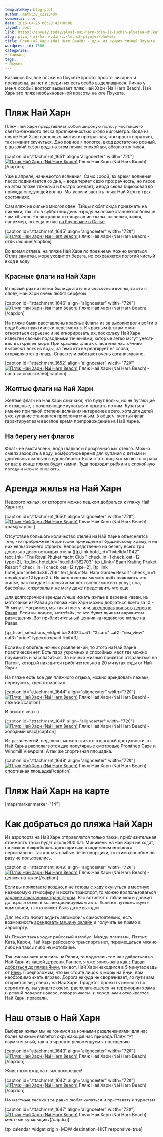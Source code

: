 ```yaml
---
templateKey: blog-post
author: matv33v_c21184dv
comments: true
date: 2016-04-26 06:28:43+00:00
layout: post
link: https://anyway.today/plyaj-nai-harn-odin-iz-luchih-plyajea-phuketa/
slug: plyaj-nai-harn-odin-iz-luchih-plyajea-phuketa
title: Пляж Най Харн (Nai Harn Beach) - один из лучших пляжей Пхукета
wordpress_id: 1586
categories:
- Таиланд
tags:
- Пхукет
---
```


Казалось бы, все пляжи на Пхукете просто  просто шикарны и прекрасны, ан нет и среди них есть особо выделившиеся. Лично у меня, особый восторг вызывает пляж Най Харн (Nai Harn Beach). Най Харн это пляж необыкновенной красоты на юге Пхукета.




<!-- more -->





# Пляж Най Харн




Пляж Най Харн представляет собой широкую полосу чистейшего светло-бежевого песка протяженностью около километра.  Вода на пляже Най Харн настолько чистая и прозрачная, что просто поражает, так и манит окунуться. Дно ровное и пологое, вход достаточно ровный, в высокий сезон вода на этом пляже спокойная, абсолютно тихая.




[caption id="attachment_1651" align="aligncenter" width="720"][![Пляж Най Харн (Nai Harn Beach)](https://anyway.today/wp-content/uploads/2016/04/IMG_1826.jpg)](https://anyway.today/wp-content/uploads/2016/04/IMG_1826.jpg) Пляж Най Харн (Nai Harn Beach)[/caption]


Уже в апреле, начинаются волнения. Само собой, во время волнения песок поднимается со дна, и вода теряет свою прозрачность, но песок  на этом пляже тяжелый и быстро оседает, и вода снова бирюзовая до прихода следующей волны. Мы успели застать пляж Най Харн в трех состояниях.




Сам пляж не сильно многолюден. Тайцы любят сюда приезжать на пикники, так что в субботний день народу на пляже становится больше чем обычно. Но все равно нет ощущения толпы  на пляже, какое, например, посещало нас [на Ялуньване в Санье](https://anyway.today/buhta-yalunvan/).




[caption id="attachment_1645" align="aligncenter" width="720"][![Пляж Най Харн (Nai Harn Beach)](https://anyway.today/wp-content/uploads/2016/04/IMG_1730.jpg)](https://anyway.today/wp-content/uploads/2016/04/IMG_1730.jpg) Пляж Най Харн (Nai Harn Beach) - отдыхающие[/caption]


Во время отлива, на пляже Най Харн по прежнему можно купаться. Отлив заметен, море уходит от берега, но сохраняется пологий чистый вход в воду.





## Красные флаги на Най Харн




В первый раз на пляже были достаточно серьезные волны, за это к слову, Най Харн очень любят серферы.




[caption id="attachment_1646" align="aligncenter" width="720"][![Пляж Най Харн (Nai Harn Beach)](https://anyway.today/wp-content/uploads/2016/04/IMG_1731.jpg)](https://anyway.today/wp-content/uploads/2016/04/IMG_1731.jpg) Пляж Най Харн (Nai Harn Beach)[/caption]


На пляже были расставлены красные флаги, из за высоких волн войти в воду было практически невозможно. К красным флагам стоит относиться серьезно и не игнорировать их, поскольку Най Харн известен своими подводными течениями, которые легко могут унести вас в открытое море. При красных флагах спасатели настойчиво выгоняют всех из воды, за теми кто не реагирует на слова, отправляются в плавь. Спасатели работают очень организованно.




[caption id="attachment_1652" align="aligncenter" width="720"][![Пляж Най Харн (Nai Harn Beach)](https://anyway.today/wp-content/uploads/2016/04/IMG_1726.jpg)](https://anyway.today/wp-content/uploads/2016/04/IMG_1726.jpg) Пляж Най Харн (Nai Harn Beach) - палатка спасателей[/caption]


## Желтые флаги на Най Харн




Желтые флаги на Най Харн означают, что будут волны, но не пугающие и страшные, а позволяющие купаться и прыгать по ним. Купаться именно при такой степени волнения интереснее всего, хотя для детей уже купание становится проблематичным. В общем, желтый флаг гарантирует вам веселое время препровождение на Най Харне.





## На берегу нет флагов




Флаги не выставлены, вода гладкая и прозрачная как стекло. Можно смело заходить в воду, комфортное время для купания с детьми и длительных заплывов вдоль берега. Если стать лицом к морю то справа от вас в конце пляжа будут камни. Туда подходят рыбки и в спокойную погоду и можно сноркать.





# Аренда жилья на Най Харн




Недорого жилья, от которого можно пешком добраться к пляжу Най Харн нет.




[caption id="attachment_1650" align="aligncenter" width="720"][![Пляж Най Харн (Nai Harn Beach)](https://anyway.today/wp-content/uploads/2016/04/IMG_1824.jpg)](https://anyway.today/wp-content/uploads/2016/04/IMG_1824.jpg) Пляж Най Харн (Nai Harn Beach) - храм[/caption]


Отсутствие большого количество отелей на Най Харне объясняется тем, что прибрежная территория принадлежит буддийскому храму, и на них нельзя ничего строить. Непосредственно на берегу всего три довольно дорогостоящих отеля ([tp_link hotel_id="hotelId=11142" text_link="The Royal Phuket Yacht Club " check_in=1 check_out=12 type=2], [tp_link hotel_id="hotelId=362703" text_link="Baan Krating Phuket Resort " check_in=1 check_out=12 type=2], [tp_link hotel_id="hotelId=362709" text_link="Nai Harn Garden Resort" check_in=1 check_out=12 type=2]). Но зато если вы можете себе позволить это жилье, вас ожидает полный комплекс всевозможных услуг, спа, бассейны, спортзалы и не могу даже представить что еще.




Для долгосрочной аренды лучше искать жилье в деревне Раваи, на мотобайке из Раваи до пляжа Най Харн можно добраться всего за 10 - 15 минут. Например, мы так и поступили,[ арендовав жилье в деревне Раваи](https://anyway.today/samostoyatelnii-poisk-i-arendanedorogogo-jiliya-na-phukete/). Если вы водите, мотобайк, то это будет лучшим вариантом размещения. Вот приблизительный ценник на недорогое жилье на Раваи.




[tp_hotel_selections_widget id=24074 cat1="3stars" cat2="sea_view" cat3="price" type=compact limit=3]




Если вы любитель ночных развлечений, то этого на Най Харне практически нет. Есть пара укромных и спокойных мест где можно поужинать и расслабиться. За ночной жизнью придется отправиться на Патонг, который находится приблизительно в 20 минутах езды от Най Харна.




На пляже есть все для пляжного отдыха, можно арендовать лежаки, перекусить, сделать массаж.




[caption id="attachment_1644" align="aligncenter" width="720"][![Пляж Най Харн (Nai Harn Beach)](https://anyway.today/wp-content/uploads/2016/04/IMG_1729.jpg)](https://anyway.today/wp-content/uploads/2016/04/IMG_1729.jpg) Пляж Най Харн (Nai Harn Beach) - лежаки[/caption]


И выпить квас :)




[caption id="attachment_1641" align="aligncenter" width="720"][![Пляж Най Харн (Nai Harn Beach)](https://anyway.today/wp-content/uploads/2016/04/IMG_1721.jpg)](https://anyway.today/wp-content/uploads/2016/04/IMG_1721.jpg) Пляж Най Харн (Nai Harn Beach) - холодный квас[/caption]


Из развлечений, недалеко, можно сказать в шаговой доступности, от Най Харна располагаются две популярные смотровые Promthep Cape и Windmill Viewpoint. А так же спортивная площадка.




[caption id="attachment_1648" align="aligncenter" width="720"][![Пляж Най Харн (Nai Harn Beach)](https://anyway.today/wp-content/uploads/2016/04/IMG_1820.jpg)](https://anyway.today/wp-content/uploads/2016/04/IMG_1820.jpg) Пляж Най Харн (Nai Harn Beach) - спортивная площадка[/caption]


# Пляж Най Харн на карте


[mapsmarker marker="14"]


# Как добраться до пляжа Най Харн




Из аэропорта на Най Харн отправляется только такси, приблизительная стоимость такси будет около 900 бат. Минивены на Най Харн не ходят, но можно попробовать договориться с водителем минивена персонально. Так как мы слабые переговорщики, то этим способом ни разу не пользовались.




[caption id="attachment_1649" align="aligncenter" width="720"][![Пляж Най Харн (Nai Harn Beach)](https://anyway.today/wp-content/uploads/2016/04/IMG_1821.jpg)](https://anyway.today/wp-content/uploads/2016/04/IMG_1821.jpg) Пляж Най Харн (Nai Harn Beach) - ценник на такси[/caption]


Если вы прилетаете поздно, и не готовы с ходу окунуться в местную незнакомую атмосферу и искать транспорт, то можно воспользоваться [заранее заказанным трансфером](https://c1.travelpayouts.com/click?shmarker=14510&promo_id=151&source_type=link&type=click). Вас встретят с табличкой и довезут до порога отеля в коллекционируемом авто. Если вы путешествуете компанией, то это может быть даже выгодно.




Для тех кто любит водить автомобиль самостоятельно, есть возможность [арендовать машину онлайн](https://c13.travelpayouts.com/click?shmarker=14510&promo_id=456&source_type=link&type=click) и получить ее прямо в аэропорту.




Из Пхукет тауна ходит рейсовый автобус. Между пляжами,  Патонг, Ката, Карон, Най Харн рейсового транспорта нет, перемещаться можно либо на такси либо на мотобайке.




Так как мы остановились на Раваи, то поделюсь тем как добраться на Най Харн из нашей деревни. Раннее, я уже описывала [как с Раваи добраться до пляжа Януи](https://anyway.today/plyaj-yanui-na-phukete/), так вот, Най Харн находится в 5 минутах езды от [Януи](https://anyway.today/plyaj-yanui-na-phukete/). Предположим, что вы стоите лицом к морю на Януи, вам необходимо ехать вправо. Дорога никуда не сворачивает, по пути вам откроется вид сверху на Най Харн. Придется проехать немного по серпантину, вы увидите озеро, располагающееся на территории храма и резкий поворот налево, поворачиваем  и перед нами открывается Най Харн, приехали.





# Наш отзыв о Най Харн


Выбирая жилья мы не гонимся за ночными развлечениями, для нас более важным является окружающая нас природа. Пляж тут изумительный, так что яростно рекомендуем к посещению.

[caption id="attachment_1643" align="aligncenter" width="720"][![Пляж Най Харн (Nai Harn Beach)](https://anyway.today/wp-content/uploads/2016/04/IMG_1725.jpg)](https://anyway.today/wp-content/uploads/2016/04/IMG_1725.jpg) Пляж Най Харн (Nai Harn Beach)[/caption]

Животным вход на пляж воспрещен!

[caption id="attachment_1642" align="aligncenter" width="720"][![Пляж Най Харн (Nai Harn Beach)](https://anyway.today/wp-content/uploads/2016/04/IMG_1722.jpg)](https://anyway.today/wp-content/uploads/2016/04/IMG_1722.jpg) Пляж Най Харн (Nai Harn Beach)[/caption]

Но местные песики все равно любят купаться и приставать к туристам.

[caption id="attachment_1647" align="aligncenter" width="720"][![Пляж Най Харн (Nai Harn Beach)](https://anyway.today/wp-content/uploads/2016/04/IMG_1732.jpg)](https://anyway.today/wp-content/uploads/2016/04/IMG_1732.jpg) Пляж Най Харн (Nai Harn Beach) - местные купальщики[/caption]

[tp_calendar_widget origin=MOW destination=HKT responsive=true]
